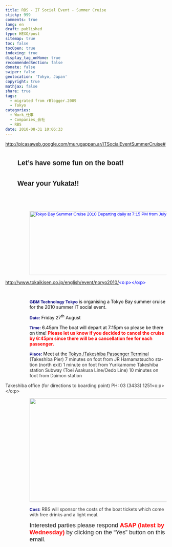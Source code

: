 ```yaml
---
title: RBS - IT Social Event - Summer Cruise
sticky: 999
comments: true
lang: en
draft: published
type: HEXO/post
sitemap: true
toc: false
tocOpen: true
indexing: true
display_tag_onHome: true
recommendedSection: false
donate: false
swiper: false
geolocation: 'Tokyo, Japan'
copyright: true
mathjax: false
share: true
tags:
  - migrated from rBlogger.2009
  - Tokyo
categories:
  - Work_仕事
  - Companies_会社
  - RBS
date: 2010-08-31 10:06:33
---
```


 http://picasaweb.google.com/murugappan.ar/ITSocialEventSummerCruise#


<h1 style="margin-left: 1cm;"><b><font face="Arial" size="5"><span style="font-size: 16pt;">Let’s have some fun on the boat! 
<o:p></o:p></span></font></b></h1>
<h1 style="margin-left: 1cm;"><b><font face="Arial" size="5"><span style="font-size: 16pt;">Wear your Yukata!!</span></font><o:p></o:p></b></h1>
<h1 style="margin-left: 1cm;"><b><font color="blue" face="Arial" size="2"><span style="font-size: 10pt; color: blue;"><o:p>&nbsp;</o:p></span></font></b></h1>
<p class="MsoNormal" style="margin-left: 2cm;"><font color="blue" face="Arial" size="2"><span style="font-size: 10pt; color: blue;"><img id="_x0000_i1029" alt="Tokyo Bay Summer Cruise 2010 Departing daily at 7:15 PM from July 1 to September 23" src="http://www.tokaikisen.co.jp/english/event/noryo2010/image/idx_head.jpg" width="700" height="200"></span></font><font color="black"><span style="color: black;">

</span></font><font color="blue"><span style="color: blue;"><a title="http://www.tokaikisen.co.jp/english/event/noryo2010/" href="http://www.tokaikisen.co.jp/english/event/noryo2010/">http://www.tokaikisen.co.jp/english/event/noryo2010/</a><o:p></o:p></span></font></p>
<p class="MsoNormal" style="margin-left: 2cm;"><font color="blue" face="Arial" size="2"><span style="font-size: 10pt; color: blue;"><o:p>&nbsp;</o:p></span></font></p>
<p class="MsoNormal" style="margin-left: 2cm;"><b><font color="navy" face="Arial" size="2"><span style="font-weight: bold; font-size: 10pt; color: navy;" lang="EN-US">GBM Technology Tokyo 
</span></font></b><font color="black"><span style="color: black;" lang="EN-US">is 
organising a Tokyo Bay summer cruise for the 2010 summer IT social 
event.</span></font><o:p></o:p></p>
<p class="MsoNormal" style="margin-left: 2cm;"><b><font color="navy" face="Arial" size="2"><span style="font-weight: bold; font-size: 10pt; color: navy;" lang="EN-US">Date: 
</span></font></b><font color="black"><span style="color: black;" lang="EN-US">Friday 
27<sup>th</sup> August</span></font><o:p></o:p></p>
<p class="MsoNormal" style="margin-left: 2cm;"><b><font color="navy" face="Arial" size="2"><span style="font-weight: bold; font-size: 10pt; color: navy;" lang="EN-US">Time: 
</span></font></b><font color="black"><span style="color: black;" lang="EN-US">6.45pm
The boat will depart at 7:15pm so please be there 
on time!
</span></font><b><font color="red"><span style="font-weight: bold; color: red;" lang="EN-US">Please let us know if you decided to 
cancel the cruise by 6:45pm since there will be a cancellation fee for each 
passenger.</span></font></b><o:p></o:p></p>
<p class="MsoNormal" style="margin-left: 2cm;"><b><font color="navy" face="Arial" size="2"><span style="font-weight: bold; font-size: 10pt; color: navy;" lang="EN-US">Place: 
</span></font></b><font color="black"><span style="color: black;" lang="EN-US">Meet 
at the </span></font><font color="#333333"><span style="color: rgb(51, 51, 51);" lang="EN"><a title="http://www.tokaikisen.co.jp/english/reservation/terminal/" href="http://www.tokaikisen.co.jp/english/reservation/terminal/">Tokyo /Takeshiba Passenger Terminal</a> (Takeshiba Pier)
7 minutes on foot from JR 
Hamamatsucho station (north exit)
1 minute on foot from Yurikamome Takeshiba 
station
Subway (Toei Asakusa Line/Oedo Line)
10 minutes on foot from 
Daimon station

Takeshiba office (for directions to boarding point)
PH: 
03 (3433) 1251<o:p></o:p></span></font></p>
<p class="MsoNormal" style="margin-left: 2cm;"><font color="#333333" face="Arial" size="2"><span style="font-size: 10pt; color: rgb(51, 51, 51);" lang="EN"><img id="_x0000_i1030" src="http://www.tokaikisen.co.jp/event/noryo2010/image/idx_i01.gif" width="464" border="0" height="324"></span></font><o:p></o:p></p>
<p class="MsoNormal" style="margin-left: 2cm;"><strong><b><font color="navy" face="Arial" size="2"><span style="font-size: 10pt; color: navy; font-family: Arial;" lang="EN">Cost:</span></font></b></strong><font color="#333333"><span style="color: rgb(51, 51, 51);" lang="EN"> RBS will sponsor the costs 
of the boat tickets which come with free drinks and a light 
meal.<o:p></o:p></span></font></p>
<p class="MsoNormal" style="margin-left: 2cm;"><font face="Arial" size="4"><span style="font-size: 14pt;" lang="EN-US">Interested parties 
please respond <b><font color="red"><span style="font-weight: bold; color: red;">ASAP (latest by 
Wednesday)</span></font><strong><b><font color="navy" face="Arial"><span style="color: navy; font-family: Arial;"> </span></font></b></strong></b>by 
clicking on the “Yes” button on this email. </span></font></p>


